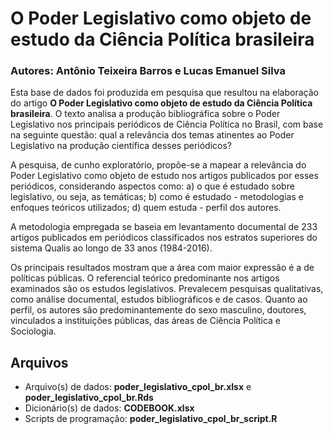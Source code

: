 # O Poder Legislativo como objeto de estudo da Ciência Política brasileira

### Autores: Antônio Teixeira Barros e Lucas Emanuel Silva

Esta base de dados foi produzida em pesquisa que resultou na elaboração do artigo **O Poder Legislativo como objeto de estudo da Ciência Política brasileira**. O texto analisa a produção bibliográfica sobre o Poder Legislativo nos principais periódicos de Ciência Política no Brasil, com base na seguinte questão: qual a relevância dos temas atinentes ao Poder Legislativo na produção científica desses periódicos? 

A pesquisa, de cunho exploratório, propõe-se a mapear a relevância do Poder Legislativo como objeto de estudo nos artigos publicados por esses periódicos, considerando aspectos como: a) o que é estudado sobre legislativo, ou seja, as temáticas; b) como é estudado - metodologias e enfoques teóricos utilizados; d) quem estuda - perfil dos autores. 

A metodologia empregada se baseia em levantamento documental de 233 artigos publicados em periódicos classificados nos estratos superiores do sistema Qualis ao longo de 33 anos (1984-2016).

Os principais resultados mostram que a área com maior expressão é a de políticas públicas. O referencial teórico predominante nos artigos examinados são os estudos legislativos. Prevalecem pesquisas qualitativas, como análise documental, estudos bibliográficos e de casos. Quanto ao perfil, os autores são predominantemente do sexo masculino, doutores, vinculados a instituições públicas, das áreas de Ciência Política e Sociologia. 

## Arquivos

* Arquivo(s) de dados: **poder_legislativo_cpol_br.xlsx** e **poder_legislativo_cpol_br.Rds**
* Dicionário(s) de dados: **CODEBOOK.xlsx**
* Scripts de programação: **poder_legislativo_cpol_br_script.R**
